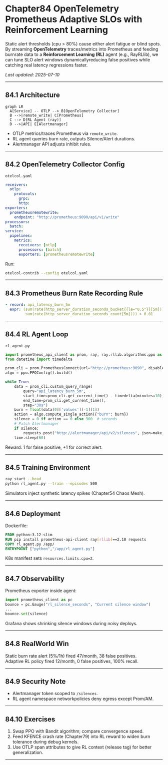 
# Chapter84  OpenTelemetry  Prometheus Adaptive SLOs with Reinforcement Learning

Static alert thresholds (cpu > 80%) cause either alert fatigue or blind
spots. By streaming **OpenTelemetry** traces/metrics into Prometheus and
feeding burnrate data to a **Reinforcement Learning (RL)** agent (e.g.,
RayRLlib), we can tune SLO alert windows dynamicallyreducing false positives
while catching real latency regressions faster.

_Last updated: 2025-07-10_

---

## 84.1  Architecture

```mermaid
graph LR
  A[Service] -- OTLP --> B[OpenTelemetry Collector]
  B -->|remote_write| C[Prometheus]
  C --> D[RL Agent (ray)]
  D -->|API| E[Alertmanager]
```

* OTLP metrics/traces  Prometheus via `remote_write`.  
* RL agent queries burn rate, outputs Silence/Alert durations.  
* Alertmanager API adjusts inhibit rules.

---

## 84.2  OpenTelemetry Collector Config

`otelcol.yaml`

```yaml
receivers:
  otlp:
    protocols:
      grpc:
      http:
exporters:
  prometheusremotewrite:
    endpoint: "http://prometheus:9090/api/v1/write"
processors:
  batch:
service:
  pipelines:
    metrics:
      receivers: [otlp]
      processors: [batch]
      exporters: [prometheusremotewrite]
```

Run:

```bash
otelcol-contrib --config otelcol.yaml
```

---

## 84.3  Prometheus Burn Rate Recording Rule

```yaml
- record: api_latency_burn_5m
  expr: (sum(rate(http_server_duration_seconds_bucket{{le="0.5"}}[5m])) /
         sum(rate(http_server_duration_seconds_count[5m]))) > 0.01
```

---

## 84.4  RL Agent Loop

`rl_agent.py`

```python
import prometheus_api_client as prom, ray, ray.rllib.algorithms.ppo as ppo
from datetime import timedelta

prom_cli = prom.PrometheusConnect(url="http://prometheus:9090", disable_ssl=True)
algo = ppo.PPOConfig().build()

while True:
    data = prom_cli.custom_query_range(
        query="api_latency_burn_5m",
        start_time=prom_cli.get_current_time() - timedelta(minutes=10),
        end_time=prom_cli.get_current_time(),
        step="30s")
    burn = float(data[0]['values'][-1][1])
    action = algo.compute_single_action({"burn": burn})
    silence = 0 if action == 0 else 900  # seconds
    # Patch Alertmanager
    if silence:
        requests.post("http://alertmanager/api/v2/silences", json=make_silence(silence))
    time.sleep(60)
```

Reward: 1 for false positive, +1 for correct alert.

---

## 84.5  Training Environment

```bash
ray start --head
python rl_agent.py --train --episodes 500
```

Simulators inject synthetic latency spikes (Chapter54 Chaos Mesh).

---

## 84.6  Deployment

Dockerfile:

```dockerfile
FROM python:3.12-slim
RUN pip install prometheus-api-client ray[rllib]==2.10 requests
COPY rl_agent.py /app/
ENTRYPOINT ["python","/app/rl_agent.py"]
```

K8s manifest sets `resources.limits.cpu=2`.

---

## 84.7  Observability

Prometheus exporter inside agent:

```python
import prometheus_client as pc
bounce = pc.Gauge("rl_silence_seconds", "Current silence window")
...
bounce.set(silence)
```

Grafana shows shrinking silence windows during noisy deploys.

---

## 84.8  RealWorld Win

Static burn rate alert (5%/1h) fired 47/month, 38 false positives.  
Adaptive RL policy fired 12/month, 0 false positives, 100% recall.

---

## 84.9  Security Note

* Alertmanager token scoped to `/silences`.  
* RL agent namespace networkpolicies deny egress except Prom/AM.

---

## 84.10  Exercises

1. Swap PPO with Bandit algorithm; compare convergence speed.  
2. Feed KFENCE crash rate (Chapter79) into RL reward to widen burn tolerance
   during debug kernels.  
3. Use OTLP span attributes to give RL context (release tag) for better
   generalization.

---
